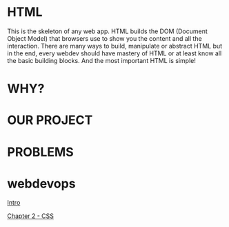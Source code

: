 # HTML

This is the skeleton of any web app. HTML builds the DOM (Document Object Model) that browsers use to show you the content and all the interaction. There are many ways to build, manipulate or abstract HTML but in the end, every webdev should have mastery of HTML or at least know all the basic building blocks. And the most important HTML is simple!

# WHY?

# OUR PROJECT

# PROBLEMS

# webdevops
[Intro](../README.md)

[Chapter 2 - CSS](chapter2.md) 
